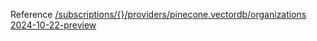 Reference [/subscriptions/{}/providers/pinecone.vectordb/organizations 2024-10-22-preview](/Resources/mgmt-plane/L3N1YnNjcmlwdGlvbnMve30vcHJvdmlkZXJzL3BpbmVjb25lLnZlY3RvcmRiL29yZ2FuaXphdGlvbnM=/2024-10-22-preview.xml)
